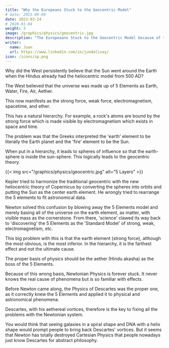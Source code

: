 ```yaml
---
title: "Why the Europeans Stuck to the Geocentric Model"
# date: 2015-09-09
date: 2023-03-24
# 2020-01-04
weight: 3
image: /graphics/physics/geocentric.jpg
description: "The Europeaans Stuck to the Geocentric Model because of the wrong 5 Elements of the Greeks"
writer:
  name: Juan
  url: https://www.linkedin.com/in/jundalisay/
icon: /icons/sp.png
---
```




Why did the West persistently believe that the Sun went around the Earth when the Hindus already had the heliocentric model from 500 AD?

The West believed that the universe was made up of 5 Elements as Earth, Water, Fire, Air, Aether.

This now manifests as the strong force, weak force, electromagnetism, spacetime, and ether.

This has a natural hierarchy. For example, a rock's atoms are bound by the strong force which is made visible by electromagnetism which exists in space and time.

The problem was that the Greeks interpreted the 'earth' element to be literally the Earth planet and the 'fire' element to be the Sun.

When put in a hierarchy, it leads to spheres of influence so that the earth-sphere is inside the sun-sphere. This logically leads to the geocentric theory.

{{< img src="/graphics/physics/geocentric.jpg" alt="5 Layers" >}}

Kepler tried to harmonize the traditional geocentric with the new heliocentric theory of Copernicus by converting the spheres into orbits and putting the Sun as the center earth element. He wrongly tried to rearrange the 5 elements to fit astronomical data.

Newton solved this confusion by blowing away the 5 Elements model and merely basing all of the universe on the earth element, as matter, with visible mass as the cornerstone. From there, 'science' clawed its way back to 'discovering' the 5 Elements as the 'Standard Model' of strong, weak, electromagnetism, etc.

This big problem with this is that the earth element (strong force), although the most obvious, is the most inferior. In the hierarchy, it is the farthest effect and not the ultimate cause.

The proper basis of physics should be the aether (Hindu akasha) as the boss of the 5 Elements.

Because of this wrong basis, Newtonian Physics is forever stuck. It never knows the real cause of phenomena but is so familiar with effects.

Before Newton came along, the Physics of Descartes was the proper one, as it correctly knew the 5 Elements and applied it to physical and astronomical phenomena.

Descartes, with his aethereal vortices, therefore is the key to fixing all the problems with the Newtonian system.

You would think that seeing galaxies in a spiral shape and DNA with a helix shape would prompt people to bring back Descartes' vortices. But it seems that Newton has totally destroyed Cartesian Physics that people nowadays just know Descartes for abstract philosophy. 

